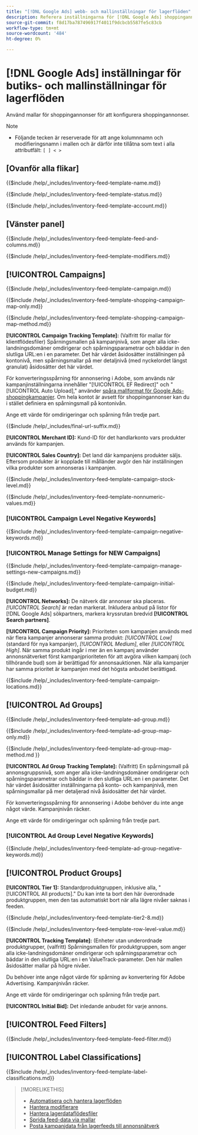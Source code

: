 ```yaml
---
title: "[!DNL Google Ads] webb- och mallinställningar för lagerflöden"
description: Referera inställningarna för [!DNL Google Ads] shoppingannonsmallar för lagerflöden.
source-git-commit: f8d17ba787496917f4011f9dcbcb5587fe5c83cb
workflow-type: tm+mt
source-wordcount: '484'
ht-degree: 0%

---
```


# [!DNL Google Ads] inställningar för butiks- och mallinställningar för lagerflöden

Använd mallar för shoppingannonser för att konfigurera shoppingannonser.

>[!NOTE]
>
>* Följande tecken är reserverade för att ange kolumnnamn och modifieringsnamn i mallen och är därför inte tillåtna som text i alla attributfält:  `[ ] < > `

## \[Ovanför alla flikar\]

<!-- **Template Name:** -->

{{$include /help/_includes/inventory-feed-template-name.md}}

<!-- **Status:** -->

{{$include /help/_includes/inventory-feed-template-status.md}}

<!-- **Account:** -->

{{$include /help/_includes/inventory-feed-template-account.md}}

## \[Vänster panel\]

<!-- **[!UICONTROL Feed &amp; Columns]:** -->

{{$include /help/_includes/inventory-feed-template-feed-and-columns.md}}

<!-- **[!UICONTROL Modifiers]:** -->

{{$include /help/_includes/inventory-feed-template-modifiers.md}}

## [!UICONTROL Campaigns]

<!-- **[!UICONTROL Campaign]:** -->

{{$include /help/_includes/inventory-feed-template-campaign.md}}

<!-- **[!UICONTROL Campaign Map Only]:** -->

{{$include /help/_includes/inventory-feed-template-shopping-campaign-map-only.md}}

<!-- **[!UICONTROL Campaign Map Method]:** -->

{{$include /help/_includes/inventory-feed-template-shopping-campaign-map-method.md}}

**[!UICONTROL Campaign Tracking Template]:** (Valfritt för mallar för klientflödesfiler) Spårningsmallen på kampanjnivå, som anger alla icke-landningsdomäner omdirigerar och spårningsparametrar och bäddar in den slutliga URL:en i en parameter. Det här värdet åsidosätter inställningen på kontonivå, men spårningsmallar på mer detaljnivå (med nyckelordet längst granulat) åsidosätter det här värdet.

För konverteringsspårning för annonsering i Adobe, som används när kampanjinställningarna innehåller &quot;[!UICONTROL EF Redirect]&quot; och &quot;[!UICONTROL Auto Upload],&quot; använder [spåra mallformat för Google Ads-shoppingkampanjer](/help/search-social-commerce/tracking/formats-click-tracking-google.md). Om hela kontot är avsett för shoppingannonser kan du i stället definiera en spårningsmall på kontonivån.

Ange ett värde för omdirigeringar och spårning från tredje part.

<!-- **[!UICONTROL Campaign Final URL Suffix]:** -->

{{$include /help/_includes/final-url-suffix.md}}

**[!UICONTROL Merchant ID]:** Kund-ID för det handlarkonto vars produkter används för kampanjen.

**[!UICONTROL Sales Country]:** Det land där kampanjens produkter säljs. Eftersom produkter är kopplade till målländer avgör den här inställningen vilka produkter som annonseras i kampanjen.

<!-- **[!UICONTROL Stock Level]:** -->

{{$include /help/_includes/inventory-feed-template-campaign-stock-level.md}}

<!-- **[!UICONTROL This column has non-numeric values]:** -->

{{$include /help/_includes/inventory-feed-template-nonnumeric-values.md}}

### [!UICONTROL Campaign Level Negative Keywords]

{{$include /help/_includes/inventory-feed-template-campaign-negative-keywords.md}}

### [!UICONTROL Manage Settings for NEW Campaigns]

<!-- Flag/check box **[!UICONTROL Manage Settings for NEW Campaigns]:** -->

{{$include /help/_includes/inventory-feed-template-campaign-manage-settings-new-campaigns.md}}

<!-- **[!UICONTROL Initial Budget]:** -->

{{$include /help/_includes/inventory-feed-template-campaign-initial-budget.md}}

**[!UICONTROL Networks]:** De nätverk där annonser ska placeras. *[!UICONTROL Search]* är redan markerat. Inkludera anbud på listor för [!DNL Google Ads] sökpartners, markera kryssrutan bredvid **[!UICONTROL Search partners]**.

**[!UICONTROL Campaign Priority]:** Prioriteten som kampanjen används med när flera kampanjer annonserar samma produkt: *[!UICONTROL Low]* (standard för nya kampanjer), *[!UICONTROL Medium]*, eller *[!UICONTROL High]*. När samma produkt ingår i mer än en kampanj använder annonsnätverket först kampanjprioriteten för att avgöra vilken kampanj (och tillhörande bud) som är berättigad för annonsauktionen. När alla kampanjer har samma prioritet är kampanjen med det högsta anbudet berättigad.

<!-- **[!UICONTROL Locations]:** -->

{{$include /help/_includes/inventory-feed-template-campaign-locations.md}}

## [!UICONTROL Ad Groups]

<!-- **[!UICONTROL Ad Group]:** -->

{{$include /help/_includes/inventory-feed-template-ad-group.md}}

<!-- **[!UICONTROL Map Only]:** -->

{{$include /help/_includes/inventory-feed-template-ad-group-map-only.md}}

<!-- **[!UICONTROL Map Method]:** -->

{{$include /help/_includes/inventory-feed-template-ad-group-map-method.md }}

**[!UICONTROL Ad Group Tracking Template]:** (Valfritt) En spårningsmall på annonsgruppsnivå, som anger alla icke-landningsdomäner omdirigerar och spårningsparametrar och bäddar in den slutliga URL:en i en parameter. Det här värdet åsidosätter inställningarna på konto- och kampanjnivå, men spårningsmallar på mer detaljerad nivå åsidosätter det här värdet.

För konverteringsspårning för annonsering i Adobe behöver du inte ange något värde. Kampanjnivån räcker.

Ange ett värde för omdirigeringar och spårning från tredje part.

### [!UICONTROL Ad Group Level Negative Keywords]

{{$include /help/_includes/inventory-feed-template-ad-group-negative-keywords.md}}

## [!UICONTROL Product Groups]

**[!UICONTROL Tier 1]:** Standardproduktgruppen, inklusive alla, &quot;[!UICONTROL All products].&quot; Du kan inte ta bort den här överordnade produktgruppen, men den tas automatiskt bort när alla lägre nivåer saknas i feeden.

<!-- **[!UICONTROL Tier 2 - Tier 8]:** -->

{{$include /help/_includes/inventory-feed-template-tier2-8.md}}

<!-- **[!UICONTROL Row Level Value]:** -->

{{$include /help/_includes/inventory-feed-template-row-level-value.md}}

**[!UICONTROL Tracking Template]:** (Enheter utan underordnade produktgrupper, (valfritt) Spårningsmallen för produktgruppen, som anger alla icke-landningsdomäner omdirigerar och spårningsparametrar och bäddar in den slutliga URL:en i en ValueTrack-parameter. Den här mallen åsidosätter mallar på högre nivåer.

Du behöver inte ange något värde för spårning av konvertering för Adobe Advertising. Kampanjnivån räcker.

Ange ett värde för omdirigeringar och spårning från tredje part.

**[!UICONTROL Initial Bid]:** Det inledande anbudet för varje annons.

## [!UICONTROL Feed Filters]

<!-- **\[Feed Filter\]:** -->

{{$include /help/_includes/inventory-feed-template-feed-filter.md}}

## [!UICONTROL Label Classifications]

<!-- **\[Component\] [!UICONTROL Label Classifications] &gt; `[Label Classification and Value`]:** -->

{{$include /help/_includes/inventory-feed-template-label-classifications.md}}

>[!MORELIKETHIS]
>
>* [Automatisera och hantera lagerflöden](../inventory-feeds-about.md)
>* [Hantera modifierare](../modifiers-manage.md)
>* [Hantera lagerdataflödesfiler](/help/search-social-commerce/campaign-management/inventory-feeds/feed-files-manage.md)
>* [Sprida feed-data via mallar](../feed-data-propagate.md)
>* [Posta kampanjdata från lagerfeeds till annonsnätverk](../propagated-data-post.md)
